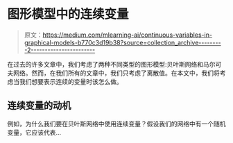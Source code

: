 # 图形模型中的连续变量

> 原文：<https://medium.com/mlearning-ai/continuous-variables-in-graphical-models-b770c3d19b38?source=collection_archive---------2----------------------->

在过去的许多文章中，我们考虑了两种不同类型的图形模型:贝叶斯网络和马尔可夫网络。然而，在我们所有的文章中，我们只考虑了离散值。在本文中，我们将考虑当我们想要表示连续的变量时该怎么做。

## 连续变量的动机

例如，为什么我们要在贝叶斯网络中使用连续变量？假设我们的网络中有一个随机变量，它应该代表…